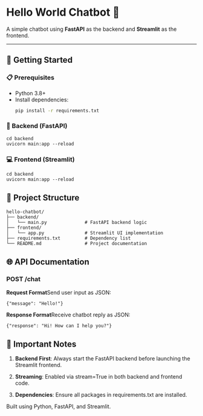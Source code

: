 # Hello World Chatbot 🤖

A simple chatbot using **FastAPI** as the backend and **Streamlit** as the frontend.

---

## 🚀 Getting Started

### 📋 Prerequisites
- Python 3.8+
- Install dependencies:
    ```bash
    pip install -r requirements.txt


### 🔧 Backend (FastAPI)

    cd backend    
    uvicorn main:app --reload


### 💻 Frontend (Streamlit)

    cd backend    
    uvicorn main:app --reload
    

📂 Project Structure
--------------------
    hello-chatbot/
    ├── backend/
    │   └── main.py              # FastAPI backend logic
    ├── frontend/
    │   └── app.py               # Streamlit UI implementation
    ├── requirements.txt         # Dependency list
    └── README.md                # Project documentation

🌐 API Documentation
--------------------

### POST /chat

**Request Format**Send user input as JSON:

    {"message": "Hello!"}   

**Response Format**Receive chatbot reply as JSON:

    {"response": "Hi! How can I help you?"} 

🔑 Important Notes
------------------

1.  **Backend First**: Always start the FastAPI backend before launching the Streamlit frontend.
    
2.  **Streaming**: Enabled via stream=True in both backend and frontend code.
    
3.  **Dependencies**: Ensure all packages in requirements.txt are installed.
    

Built using Python, FastAPI, and Streamlit.
